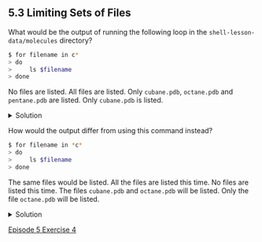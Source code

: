 ## 5.3 Limiting Sets of Files

What would be the output of running the following loop in the ```shell-lesson-data/molecules``` directory?

```bash
$ for filename in c*
> do
>     ls $filename
> done
```

No files are listed.
All files are listed.
Only ```cubane.pdb```, ```octane.pdb``` and ```pentane.pdb``` are listed.
Only ```cubane.pdb``` is listed.

<details>
  <summary>
Solution
  </summary>
4 is the correct answer. ```*``` matches zero or more characters, so any file name starting with the letter c, followed by zero or more other characters will be matched.
</details>
  
How would the output differ from using this command instead?

```bash
$ for filename in *c*
> do
>     ls $filename
> done
```

The same files would be listed.
All the files are listed this time.
No files are listed this time.
The files ```cubane.pdb``` and ```octane.pdb``` will be listed.
Only the file ```octane.pdb``` will be listed.

<details>
  <summary>
Solution
  </summary>

4 is the correct answer. ```*``` matches zero or more characters, so a file name with zero or more characters before a letter c and zero or more characters after the letter c will be matched.
</details>

[Episode 5 Exercise 4](episode5_ex4.md)

